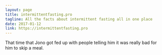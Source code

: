 ```yaml
---
layout: page
title: intermittentfasting.pro
tagline: All the facts about intermittent fasting all in one place
date: 2017-01-12
link: https://intermittentfasting.pro
---
```


That time that Jono got fed up with people telling him it was really bad for him to skip a meal.